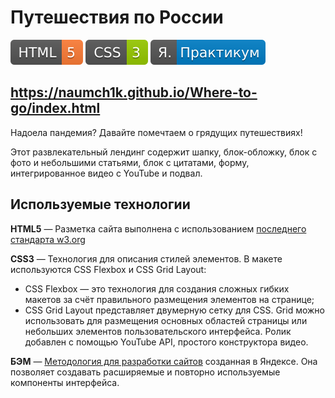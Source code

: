 # Путешествия по России
![HTML5](./images/readme-icons/HTML-5-orange.svg) ![CSS3](./images/readme-icons/CSS-3-green.svg) ![Я.Практикум](./images/readme-icons/Я.-Практикум-blue.svg)

https://naumch1k.github.io/Where-to-go/index.html
------
Надоела пандемия? Давайте помечтаем о грядущих путешествиях!

Этот развлекательный лендинг содержит шапку, блок-обложку, блок с фото и небольшими статьями, блок с цитатами, форму, интегрированное видео с YouTube и подвал.

## Используемые технологии
**HTML5** — Разметка сайта выполнена с использованием [последнего стандарта w3.org](https://www.w3.org/standards/webdesign/htmlcss)

**CSS3** — Технология для описания стилей элементов.
В макете используются CSS Flexbox и CSS Grid Layout:
  * CSS Flexbox — это технология для создания сложных гибких макетов за счёт правильного размещения элементов на странице;
  * CSS Grid Layout представляет двумерную сетку для CSS. Grid можно использовать для размещения основных областей страницы или небольших элементов пользовательского интерфейса.
Ролик добавлен с помощью YouTube API, простого конструктора видео.

**БЭМ** — [Методология для разработки сайтов](https://bem.info/methodology/) созданная в Яндексе. Она позволяет создавать расширяемые и повторно используемые компоненты интерфейса.
